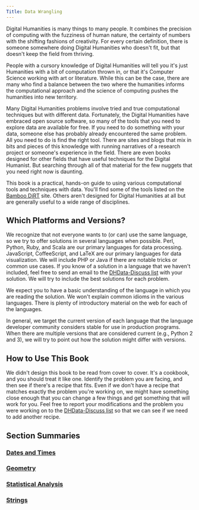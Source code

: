 ```yaml
---
Title: Data Wrangling
---
```

Digital Humanities is many things to many people. It combines the precision of computing with the fuzziness of human nature, the certainty of numbers with the shifting fashions of creativity. For every certain definition, there is someone somewhere doing Digital Humanities who doesn't fit, but that doesn't keep the field from thriving.

People with a cursory knowledge of Digital Humanities will tell you it's just Humanities with a bit of computation thrown in, or that it's Computer Science working with art or literature. While this can be the case, there are many who find a balance between the two where the humanities informs the computational approach and the science of computing pushes the humanities into new territory.

Many Digital Humanities problems involve tried and true computational techniques but with different data. Fortunately, the Digital Humanities have embraced open source software, so many of the tools that you need to explore data are available for free. If you need to do something with your data, someone else has probably already encountered the same problem. All you need to do is find the right tool. There are sites and blogs that mix in bits and pieces of this knowledge with running narratives of a research project or someone's experience in the field. There are even books designed for other fields that have useful techniques for the Digital Humanist. But searching through all of that material for the few nuggets that you need right now is daunting.

This book is a practical, hands-on guide to using various computational tools and techniques with data. You'll find some of the tools listed on the [Bamboo DiRT](http://dirt.projectbamboo.org/) site. Others aren't designed for Digital Humanities at all but are generally useful to a wide range of disciplines.

## Which Platforms and Versions?

We recognize that not everyone wants to (or can) use the same language, so we try to offer solutions in several languages when possible. Perl, Python, Ruby, and Scala are our primary languages for data processing. JavaScript, CoffeeScript, and LaTeX are our primary languages for data visualization. We will include PHP or Java if there are notable tricks or common use cases. If you know of a solution in a language that we haven't included, feel free to send an email to the [DHData-Discuss list](http://lists.dhdata.org/listinfo/dhdata-discuss) with your solution. We will try to include the best solutions for each problem.

We expect you to have a basic understanding of the language in which you are reading the solution. We won't explain common idioms in the various languages. There is plenty of introductory material on the web for each of the languages.

In general, we target the current version of each language that the language developer community considers stable for use in production programs. When there are multiple versions that are considered current (e.g., Python 2 and 3), we will try to point out how the solution might differ with versions.

## How to Use This Book

We didn't design this book to be read from cover to cover. It's a cookbook, and you should treat it like one. Identify the problem you are facing, and then see if there's a recipe that fits. Even if we don't have a recipe that matches exactly the problem you're working on, we might have something close enough that you can change a few things and get something that will work for you. Feel free to report your modifications and the problem you were working on to the [DHData-Discuss list](http://lists.dhdata.org/listinfo/dhdata-discuss) so that we can see if we need to add another recipe.

## Section Summaries

### [Dates and Times](/data-wrangling/dates-and-times)

### [Geometry](/data-wrangling/geometry)

### [Statistical Analysis](/data-wrangling/statistical-analysis)

### [Strings](/data-wrangling/strings)